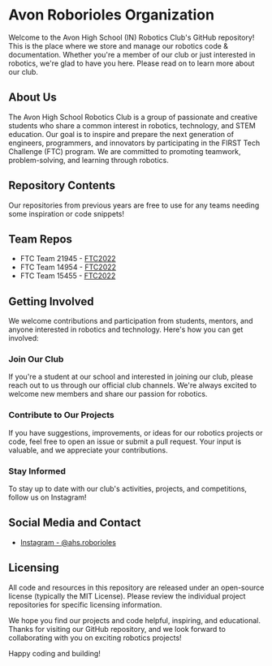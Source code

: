 # Avon Roborioles Organization

Welcome to the Avon High School (IN) Robotics Club's GitHub repository! This is the place where we store and manage our robotics code & documentation. Whether you're a member of our club or just interested in robotics, we're glad to have you here. Please read on to learn more about our club.

## About Us

The Avon High School Robotics Club is a group of passionate and creative students who share a common interest in robotics, technology, and STEM education. Our goal is to inspire and prepare the next generation of engineers, programmers, and innovators by participating in the FIRST Tech Challenge (FTC) program. We are committed to promoting teamwork, problem-solving, and learning through robotics.

## Repository Contents

Our repositories from previous years are free to use for any teams needing some inspiration or code snippets!

## Team Repos
* FTC Team 21945 - [FTC2022](https://github.com/Avon-Roborioles/Old-2022)
* FTC Team 14954 - [FTC2022](https://github.com/Avon-Roborioles/Old_2022-14954)
* FTC Team 15455 - [FTC2022](https://github.com/Avon-Roborioles/Old-2022-15455)

## Getting Involved

We welcome contributions and participation from students, mentors, and anyone interested in robotics and technology. Here's how you can get involved:

### Join Our Club

If you're a student at our school and interested in joining our club, please reach out to us through our official club channels. We're always excited to welcome new members and share our passion for robotics.

### Contribute to Our Projects

If you have suggestions, improvements, or ideas for our robotics projects or code, feel free to open an issue or submit a pull request. Your input is valuable, and we appreciate your contributions.

### Stay Informed

To stay up to date with our club's activities, projects, and competitions, follow us on Instagram!

## Social Media and Contact

- [Instagram - @ahs.roborioles](https://www.instagram.com/ahs.roborioles/)

## Licensing

All code and resources in this repository are released under an open-source license (typically the MIT License). Please review the individual project repositories for specific licensing information.

We hope you find our projects and code helpful, inspiring, and educational. Thanks for visiting our GitHub repository, and we look forward to collaborating with you on exciting robotics projects!

Happy coding and building!
